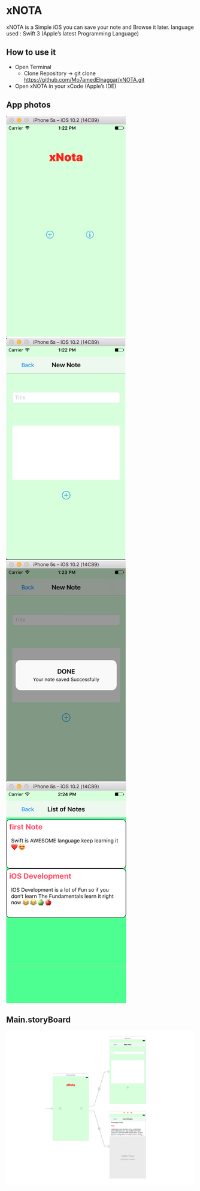# xNOTA

xNOTA is a Simple iOS you can save your note and Browse it later.
language used : Swift 3 (Apple’s latest Programming Language)

## How to use it
   * Open Terminal
      * Clone Repository ->  git clone https://github.com/Mo7amedElnaggar/xNOTA.git
   * Open xNOTA in your xCode (Apple’s IDE)


## App photos
![](ScreenShot/1.png)
![](ScreenShot/2.png)
![](ScreenShot/3.png)
![](ScreenShot/4.png)


## Main.storyBoard
![](ScreenShot/5.png)